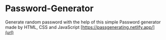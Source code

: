 # Password-Generator
Generate random password with the help of this simple Password generator made by HTML, CSS and JavaScript
[https://passgenerating.netlify.app/](url)
